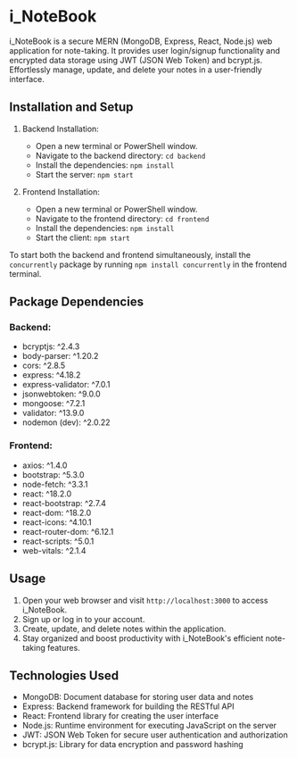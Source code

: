 
# i_NoteBook

i_NoteBook is a secure MERN (MongoDB, Express, React, Node.js) web application for note-taking. It provides user login/signup functionality and encrypted data storage using JWT (JSON Web Token) and bcrypt.js. Effortlessly manage, update, and delete your notes in a user-friendly interface.

## Installation and Setup

1. Backend Installation:
   - Open a new terminal or PowerShell window.
   - Navigate to the backend directory: `cd backend`
   - Install the dependencies: `npm install`
   - Start the server: `npm start`

2. Frontend Installation:
   - Open a new terminal or PowerShell window.
   - Navigate to the frontend directory: `cd frontend`
   - Install the dependencies: `npm install`
   - Start the client: `npm start`

To start both the backend and frontend simultaneously, install the `concurrently` package by running `npm install concurrently` in the frontend terminal.

## Package Dependencies

### Backend:
- bcryptjs: ^2.4.3
- body-parser: ^1.20.2
- cors: ^2.8.5
- express: ^4.18.2
- express-validator: ^7.0.1
- jsonwebtoken: ^9.0.0
- mongoose: ^7.2.1
- validator: ^13.9.0
- nodemon (dev): ^2.0.22

### Frontend:
- axios: ^1.4.0
- bootstrap: ^5.3.0
- node-fetch: ^3.3.1
- react: ^18.2.0
- react-bootstrap: ^2.7.4
- react-dom: ^18.2.0
- react-icons: ^4.10.1
- react-router-dom: ^6.12.1
- react-scripts: ^5.0.1
- web-vitals: ^2.1.4


## Usage

1. Open your web browser and visit `http://localhost:3000` to access i_NoteBook.
2. Sign up or log in to your account.
3. Create, update, and delete notes within the application.
4. Stay organized and boost productivity with i_NoteBook's efficient note-taking features.

## Technologies Used

- MongoDB: Document database for storing user data and notes
- Express: Backend framework for building the RESTful API
- React: Frontend library for creating the user interface
- Node.js: Runtime environment for executing JavaScript on the server
- JWT: JSON Web Token for secure user authentication and authorization
- bcrypt.js: Library for data encryption and password hashing

